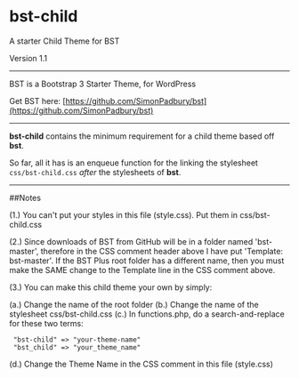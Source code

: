 bst-child
=========

A starter Child Theme for BST

Version 1.1

-----

BST is a Bootstrap 3 Starter Theme, for WordPress

Get BST here: [https://github.com/SimonPadbury/bst](https://github.com/SimonPadbury/bst)

-----

**bst-child** contains the minimum requirement for a child theme based off **bst**.

So far, all it has is an enqueue function for the linking the stylesheet `css/bst-child.css` *after* the stylesheets of **bst**.

-----

##Notes

(1.) You can't put your styles in this file (style.css). Put them in css/bst-child.css

(2.) Since downloads of BST from GitHub will be in a folder named 'bst-master', therefore in the CSS comment header above I have put 'Template: bst-master'. If the BST Plus root folder has a different name, then you must make the SAME change to the Template line in the CSS comment above.

(3.) You can make this child theme your own by simply:

(a.) Change the name of the root folder
(b.) Change the name of the stylesheet css/bst-child.css
(c.) In functions.php, do a search-and-replace for these two terms:

     "bst-child" => "your-theme-name"
     "bst_child" => "your_theme_name"

(d.) Change the Theme Name in the CSS comment in this file (style.css)
